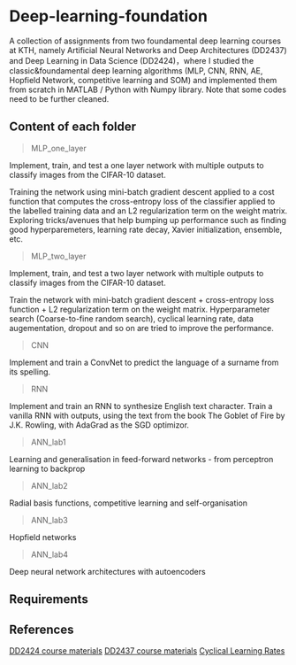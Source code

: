 # Deep-learning-foundation
A collection of assignments from two foundamental deep learning courses at KTH, namely Artificial Neural Networks and Deep Architectures (DD2437) and Deep Learning in Data Science (DD2424)，where I studied the classic&foundamental deep learning algorithms (MLP, CNN, RNN, AE, Hopfield Network, competitive learning and SOM) and implemented them from scratch in MATLAB / Python with Numpy library. Note that some codes need to be further cleaned.
## Content of each folder
>MLP_one_layer

Implement, train, and test a one layer network with multiple outputs to classify images from the CIFAR-10 dataset. 

Training the network using mini-batch gradient descent applied to a cost function that computes the cross-entropy loss of the classifier applied to the labelled training data and an L2 regularization term on the weight matrix. Exploring tricks/avenues that help bumping up performance such as finding good hyperparemeters, learning rate decay, Xavier initialization, ensemble, etc.

>MLP_two_layer

Implement, train, and test a two layer network with multiple outputs to classify images from the CIFAR-10 dataset. 

Train the network with mini-batch gradient descent +  cross-entropy loss function + L2 regularization term on the weight matrix.
Hyperparameter search (Coarse-to-fine random search), cyclical learning rate, data augementation, dropout and so on are tried to improve the performance.

>CNN

Implement and train a ConvNet to predict the language of a surname from its spelling. 

>RNN

Implement and train an RNN to synthesize English text character.
Train a vanilla RNN with outputs, using the text from the book The Goblet of Fire by J.K. Rowling, with AdaGrad as the SGD optimizor.

>ANN_lab1

Learning and generalisation in feed-forward networks - from perceptron learning to backprop

>ANN_lab2

Radial basis functions, competitive learning and self-organisation

>ANN_lab3

Hopfield networks

>ANN_lab4

Deep neural network architectures with autoencoders

## Requirements

## References
[DD2424 course materials](https://www.kth.se/student/kurser/kurs/DD2424)
[DD2437 course materials](https://www.kth.se/student/kurser/kurs/DD2437)
[Cyclical Learning Rates](https://arxiv.org/abs/1506.01186)
